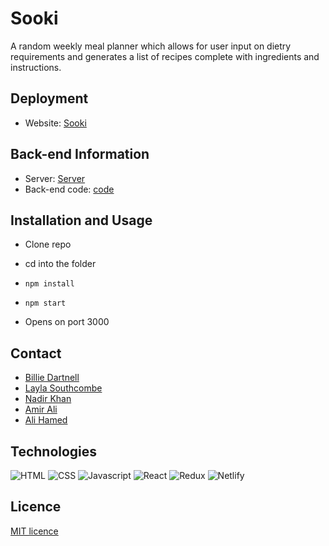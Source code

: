 # Sooki

A random weekly meal planner which allows for user input on dietry requirements and generates a list of recipes complete with ingredients and instructions.

## Deployment
- Website: [Sooki](https://digerati-meal-planner.netlify.app/)
## Back-end Information
- Server: [Server](https://mealplannerserver.herokuapp.com/)
- Back-end code: [code](https://github.com/dartbill/meal_planner_backend)
## Installation and Usage

- Clone repo
- cd into the folder
- `npm install`
- `npm start`

- Opens on port 3000

## Contact
- [Billie Dartnell](https://github.com/dartbill)
- [Layla Southcombe](https://github.com/LaylaSouthcombe)
- [Nadir Khan](https://github.com/Nadirkhan98)
- [Amir Ali](https://github.com/aha000111)
- [Ali Hamed](https://github.com/alihamedali96)

## Technologies

![HTML](https://img.shields.io/badge/HTML5-E34F26?style=for-the-badge&logo=html5&logoColor=white)
![CSS](https://img.shields.io/badge/CSS3-1572B6?style=for-the-badge&logo=css3&logoColor=white)
![Javascript](https://img.shields.io/badge/JavaScript-F7DF1E?style=for-the-badge&logo=javascript&logoColor=black)
![React](https://img.shields.io/badge/React-20232A?style=for-the-badge&logo=react&logoColor=61DAFB)
![Redux](https://img.shields.io/badge/Redux-593D88?style=for-the-badge&logo=redux&logoColor=white)
![Netlify](https://img.shields.io/badge/Netlify-00C7B7?style=for-the-badge&logo=netlify&logoColor=white)


## Licence

[MIT licence](https://opensource.org/licenses/MIT)

